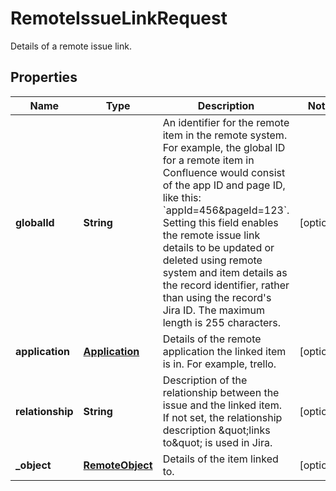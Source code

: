 

# RemoteIssueLinkRequest

Details of a remote issue link.
## Properties

Name | Type | Description | Notes
------------ | ------------- | ------------- | -------------
**globalId** | **String** | An identifier for the remote item in the remote system. For example, the global ID for a remote item in Confluence would consist of the app ID and page ID, like this: &#x60;appId&#x3D;456&amp;pageId&#x3D;123&#x60;.  Setting this field enables the remote issue link details to be updated or deleted using remote system and item details as the record identifier, rather than using the record&#39;s Jira ID.  The maximum length is 255 characters. |  [optional]
**application** | [**Application**](Application.md) | Details of the remote application the linked item is in. For example, trello. |  [optional]
**relationship** | **String** | Description of the relationship between the issue and the linked item. If not set, the relationship description \&quot;links to\&quot; is used in Jira. |  [optional]
**_object** | [**RemoteObject**](RemoteObject.md) | Details of the item linked to. |  [optional]



